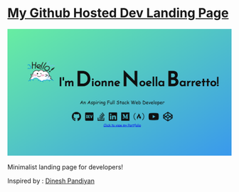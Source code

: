 # [My Github Hosted Dev Landing Page](https://dionnenoellabarretto.github.io/)

<img src="./LandingPage.png">

Minimalist landing page for developers!

Inspired by :  [Dinesh Pandiyan](https://portfoliov1.dineshpandiyan.com)

